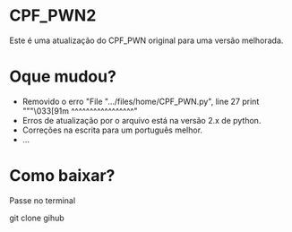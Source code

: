 # CPF_PWN2
Este é uma atualização do CPF_PWN original para uma versão melhorada.

# Oque mudou?
* Removido o erro "File ".../files/home/CPF_PWN.py", line 27
    print """\033[91m
    ^^^^^^^^^^^^^^^^^"
* Erros de atualização por o arquivo está na versão 2.x de python.
* Correções na escrita para um português melhor.
* ...

# Como baixar?
Passe no terminal

git clone gihub


